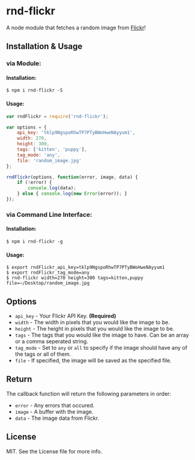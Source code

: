 # rnd-flickr

A node module that fetches a random image from [Flickr](https://www.flickr.com)!

## Installation & Usage
### via Module:
#### Installation:
```shell
$ npm i rnd-flickr -S
```
#### Usage:
```javascript
var rndFlickr = require('rnd-flickr');

var options = {
	api_key: 'tklp9NgspoRhwTP7PTyBWoHweNAyyum1',
	width: 270,
	height: 300,
	tags: ['kitten', 'puppy'],
	tag_mode: 'any',
	file: 'random_image.jpg'
};

rndFlickr(options, function(error, image, data) {
	if (!error) {
		console.log(data);
	} else { console.log(new Error(error)); }
});
```

### via Command Line Interface:
#### Installation:
```shell
$ npm i rnd-flickr -g
```
#### Usage:
```shell
$ export rndFlickr_api_key=tklp9NgspoRhwTP7PTyBWoHweNAyyum1
$ export rndFlickr_tag_mode=any
$ rnd-flickr width=270 height=300 tags=kitten,puppy file=~/Desktop/random_image.jpg
```

## Options
* `api_key` - Your Flickr API Key. **(Required)**
* `width` - The width in pixels that you would like the image to be.
* `height` - The height in pixels that you would like the image to be.
* `tags` - The tags that you would like the image to have. Can be an array or a comma seperated string.
* `tag_mode` - Set to `any` or `all` to specify if the image should have any of the tags or all of them.
* `file` - If specified, the image will be saved as the specified file.

## Return
The callback function will return the following parameters in order:
* `error` - Any errors that occured.
* `image` - A buffer with the image.
* `data` - The image data from Flickr.

## License
MIT. See the License file for more info.

